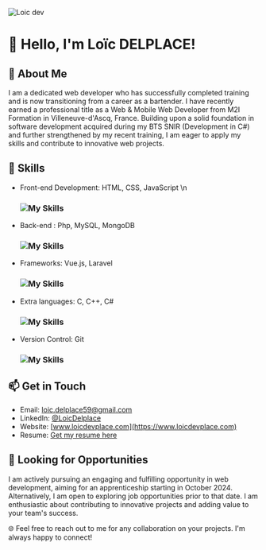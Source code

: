 ![Loic dev](https://imgur.com/TEP39pz.png)
# 👋 Hello, I'm Loïc DELPLACE!
## 🌟 About Me
I am a dedicated web developer who has successfully completed training and is now transitioning from a career as a bartender.
I have recently earned a professional title as a Web & Mobile Web Developer from M2I Formation in Villeneuve-d'Ascq, France.
Building upon a solid foundation in software development acquired during my BTS SNIR (Development in C#) and further strengthened by my recent training, I am eager to apply my skills and contribute to innovative web projects.

## 🚀 Skills
- Front-end Development: HTML, CSS, JavaScript \n
  ### ![My Skills](https://skillicons.dev/icons?i=html,css,js)
- Back-end : Php, MySQL, MongoDB
  ### ![My Skills](https://skillicons.dev/icons?i=php,mysql,mongodb)
- Frameworks: Vue.js, Laravel
  ### ![My Skills](https://skillicons.dev/icons?i=vue,laravel)
- Extra languages: C, C++, C#
  ### ![My Skills](https://skillicons.dev/icons?i=c,cpp,cs)
- Version Control: Git
  ### ![My Skills](https://skillicons.dev/icons?i=git)

## 📫 Get in Touch
- Email: [loic.delplace59@gmail.com](mailto:loic.delplace59@gmail.com)
- LinkedIn: [@LoicDelplace](https://www.linkedin.com/in/loicdelplace/)
- Website: [www.loicdevplace.com](https://www.loicdevplace.com)
- Resume: [Get my resume here](https://loicdevplace.com/Loic-Delplace-CV.pdf)

## 💼 Looking for Opportunities
I am actively pursuing an engaging and fulfilling opportunity in web development, aiming for an apprenticeship starting in October 2024. Alternatively, I am open to exploring job opportunities prior to that date. I am enthusiastic about contributing to innovative projects and adding value to your team's success.

🌐 Feel free to reach out to me for any collaboration on your projects. I'm always happy to connect!
